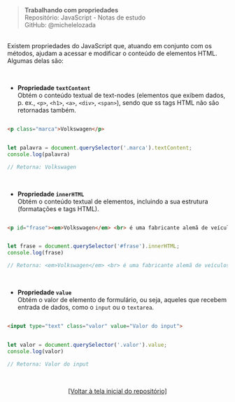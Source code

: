 > **Trabalhando com propriedades**  
> Repositório: JavaScript - Notas de estudo     
> GitHub: @michelelozada
&nbsp;
     
&nbsp;   
Existem propriedades do JavaScript que, atuando em conjunto com os métodos, ajudam a acessar e modificar o conteúdo de elementos HTML. 
Algumas delas são:

&nbsp;   

- **Propriedade `textContent`**  
Obtém o conteúdo textual de text-nodes (elementos que exibem dados, p. ex.,  `<p>`, `<h1>`, `<a>`, `<div>`, `<span>`), sendo que ss tags HTML não são retornadas também.  
```html

<p class="marca">Volkswagen</p>
```
```js

let palavra = document.querySelector('.marca').textContent;
console.log(palavra)

// Retorna: Volkswagen 
```

&nbsp;   

- **Propriedade `innerHTML`**  
Obtém o conteúdo textual de elementos, incluindo a sua estrutura (formatações e tags HTML).  

```html

<p id="frase"><em>Volkswagen</em> <br> é uma fabricante alemã de veículos.</p> 
```
```js

let frase = document.querySelector('#frase').innerHTML;
console.log(frase)

// Retorna: <em>Volkswagen</em> <br> é uma fabricante alemã de veículos.
```

&nbsp;  

- **Propriedade `value`**  
Obtém o valor de elemento de formulário, ou seja, aqueles que recebem entrada de dados, como o `input` ou o `textarea`.  

```html

<input type="text" class="valor" value="Valor do input">
```
```js

let valor = document.querySelector('.valor').value;
console.log(valor)

// Retorna: Valor do input
```

&nbsp; 

<div align="center">
<a href="https://github.com/michelelozada/JavaScript-Study-Notes">[Voltar à tela inicial do repositório]</a>
</div>